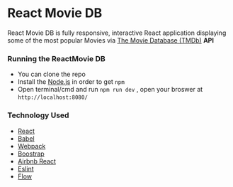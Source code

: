 # React Movie DB

React Movie DB is fully responsive, interactive React application displaying some of the most popular Movies via  [ The Movie Database (TMDb)][1] **API**

  [1]: https://www.themoviedb.org/documentation/api


### Running the ReactMovie DB
* You can clone the repo
* Install the [Node.js](https://nodejs.org/en/) in order to get `npm`
* Open terminal/cmd and run `npm run dev` , open your broswer at `http://localhost:8080/`


### Technology Used
* [React](https://reactjs.org/)
* [Babel](https://babeljs.io/)
* [Webpack](https://webpack.js.org/)
* [Boostrap](https://getbootstrap.com/)
* [Airbnb React](https://github.com/airbnb/javascript/tree/master/react)
* [Eslint](https://eslint.org/)
* [Flow](https://flow.org/)

